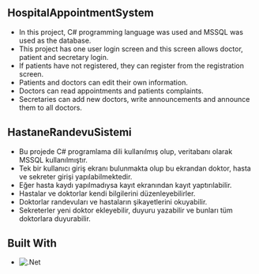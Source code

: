 ## HospitalAppointmentSystem
* In this project, C# programming language was used and MSSQL was used as the database.
* This project has one user login screen and this screen allows doctor, patient and secretary login.
* If patients have not registered, they can register from the registration screen.
* Patients and doctors can edit their own information.
* Doctors can read appointments and patients complaints.
* Secretaries can add new doctors, write announcements and announce them to all doctors.
## HastaneRandevuSistemi
* Bu projede C# programlama dili kullanılmış olup, veritabanı olarak MSSQL kullanılmıştır.
* Tek bir kullanıcı giriş ekranı bulunmakta olup bu ekrandan doktor, hasta ve sekreter girişi yapılabilmektedir.
* Eğer hasta kaydı yapılmadıysa kayıt ekranından kayıt yaptırılabilir.
* Hastalar ve doktorlar kendi bilgilerini düzenleyebilirler.
* Doktorlar randevuları ve hastaların şikayetlerini okuyabilir.
* Sekreterler yeni doktor ekleyebilir, duyuru yazabilir ve bunları tüm doktorlara duyurabilir.
## Built With
* ![.Net](https://img.shields.io/badge/.NET-5C2D91?style=for-the-badge&logo=.net&logoColor=white)



  



